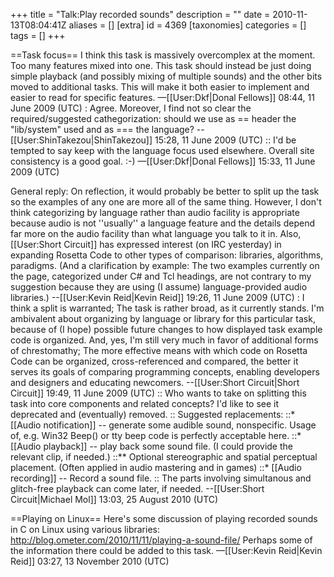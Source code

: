 +++
title = "Talk:Play recorded sounds"
description = ""
date = 2010-11-13T08:04:41Z
aliases = []
[extra]
id = 4369
[taxonomies]
categories = []
tags = []
+++

==Task focus==
I think this task is massively overcomplex at the moment. Too many features mixed into one. This task should instead be just doing simple playback (and possibly mixing of multiple sounds) and the other bits moved to additional tasks. This will make it both easier to implement and easier to read for specific features. —[[User:Dkf|Donal Fellows]] 08:44, 11 June 2009 (UTC)
: Agree. Moreover, I find not so clear the required/suggested cathegorization: should we use as == header the "lib/system" used and as === the language? --[[User:ShinTakezou|ShinTakezou]] 15:28, 11 June 2009 (UTC)
:: I'd be tempted to say keep with the language focus used elsewhere. Overall site consistency is a good goal. :-) —[[User:Dkf|Donal Fellows]] 15:33, 11 June 2009 (UTC)

General reply: On reflection, it would probably be better to split up the task so the examples of any one are more all of the same thing. However, I don't think categorizing by language rather than audio facility is appropriate because audio is not ''usually'' a language feature and the details depend far more on the audio facility than what language you talk to it in. Also, [[User:Short Circuit]] has expressed interest (on IRC yesterday) in expanding Rosetta Code to other types of comparison: libraries, algorithms, paradigms. (And a clarification by example: The two examples currently on the page, categorized under C# and Tcl headings, are not contrary to my suggestion because they are using (I assume) language-provided audio libraries.) --[[User:Kevin Reid|Kevin Reid]] 19:26, 11 June 2009 (UTC)
: I think a split is warranted; The task is rather broad, as it currently stands.  I'm ambivalent about organizing by language or library for this particular task, because of (I hope) possible future changes to how displayed task example code is organized.  And, yes, I'm still very much in favor of additional forms of chrestomathy; The more effective means with which code on Rosetta Code can be organized, cross-referenced and compared, the better it serves its goals of comparing programming concepts, enabling developers and designers and educating newcomers. --[[User:Short Circuit|Short Circuit]] 19:49, 11 June 2009 (UTC)
:: Who wants to take on splitting this task into core components and related concepts? I'd like to see it deprecated and (eventually) removed.
:: Suggested replacements:
::* [[Audio notification]] -- generate some audible sound, nonspecific. Usage of, e.g. Win32 Beep() or tty beep code is perfectly acceptable here.
::* [[Audio playback]] -- play back some sound file. (I could provide the relevant clip, if needed.)
::** Optional stereographic and spatial perceptual placement. (Often applied in audio mastering and in games)
::* [[Audio recording]] -- Record a sound file.
:: The parts involving simultanous and glitch-free playback can come later, if needed. --[[User:Short Circuit|Michael Mol]] 13:03, 25 August 2010 (UTC)

==Playing on Linux==
Here's some discussion of playing recorded sounds in C on Linux using various libraries: http://blog.ometer.com/2010/11/11/playing-a-sound-file/  Perhaps some of the information there could be added to this task. —[[User:Kevin Reid|Kevin Reid]] 03:27, 13 November 2010 (UTC)
